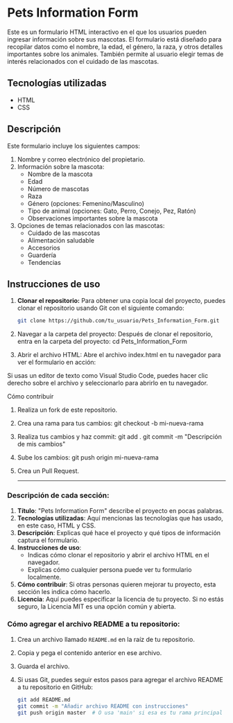 # Pets Information Form

Este es un formulario HTML interactivo en el que los usuarios pueden ingresar información sobre sus mascotas. El formulario está diseñado para recopilar datos como el nombre, la edad, el género, la raza, y otros detalles importantes sobre los animales. También permite al usuario elegir temas de interés relacionados con el cuidado de las mascotas.

## Tecnologías utilizadas
- HTML
- CSS

## Descripción
Este formulario incluye los siguientes campos:
1. Nombre y correo electrónico del propietario.
2. Información sobre la mascota:
   - Nombre de la mascota
   - Edad
   - Número de mascotas
   - Raza
   - Género (opciones: Femenino/Masculino)
   - Tipo de animal (opciones: Gato, Perro, Conejo, Pez, Ratón)
   - Observaciones importantes sobre la mascota
3. Opciones de temas relacionados con las mascotas:
   - Cuidado de las mascotas
   - Alimentación saludable
   - Accesorios
   - Guardería
   - Tendencias

## Instrucciones de uso

1. **Clonar el repositorio:**
   Para obtener una copia local del proyecto, puedes clonar el repositorio usando Git con el siguiente comando:
   ```bash
   git clone https://github.com/tu_usuario/Pets_Information_Form.git

2. Navegar a la carpeta del proyecto: Después de clonar el repositorio, entra en la carpeta del proyecto:
   cd Pets_Information_Form

3. Abrir el archivo HTML: Abre el archivo index.html en tu navegador para ver el formulario en acción:

Si usas un editor de texto como Visual Studio Code, puedes hacer clic derecho sobre el archivo y seleccionarlo para abrirlo en tu navegador.

Cómo contribuir
1. Realiza un fork de este repositorio.
2. Crea una rama para tus cambios:
   git checkout -b mi-nueva-rama
3. Realiza tus cambios y haz commit:
    git add .
    git commit -m "Descripción de mis cambios"

4. Sube los cambios:
   git push origin mi-nueva-rama

5. Crea un Pull Request.

   ---

### Descripción de cada sección:

1. **Título**: "Pets Information Form" describe el proyecto en pocas palabras.
2. **Tecnologías utilizadas**: Aquí mencionas las tecnologías que has usado, en este caso, HTML y CSS.
3. **Descripción**: Explicas qué hace el proyecto y qué tipos de información captura el formulario.
4. **Instrucciones de uso**:
   - Indicas cómo clonar el repositorio y abrir el archivo HTML en el navegador.
   - Explicas cómo cualquier persona puede ver tu formulario localmente.
5. **Cómo contribuir**: Si otras personas quieren mejorar tu proyecto, esta sección les indica cómo hacerlo.
6. **Licencia**: Aquí puedes especificar la licencia de tu proyecto. Si no estás seguro, la Licencia MIT es una opción común y abierta.

### Cómo agregar el archivo README a tu repositorio:
1. Crea un archivo llamado `README.md` en la raíz de tu repositorio.
2. Copia y pega el contenido anterior en ese archivo.
3. Guarda el archivo.
4. Si usas Git, puedes seguir estos pasos para agregar el archivo README a tu repositorio en GitHub:

   ```bash
   git add README.md
   git commit -m "Añadir archivo README con instrucciones"
   git push origin master  # O usa 'main' si esa es tu rama principal
